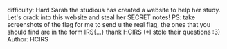 difficulty: Hard
Sarah the studious has created a website to help her study. Let's crack into this website and steal her SECRET notes! PS: take screenshots of the flag for me to send u the real flag, the ones that you should find are in the form IRS{...} thank HCIRS (*I stole their questions :3)
Author: HCIRS